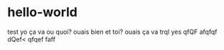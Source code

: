 # hello-world
test
yo ça va ou quoi?
ouais bien et toi?
ouais ça va
trql yes
qfQF
afqfqf
dQef<
qfqef
faff

